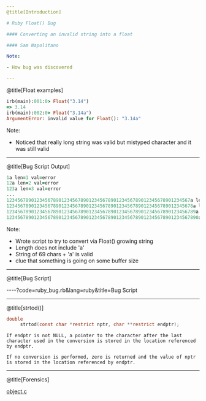 ```yaml
---
@title[Introduction]

# Ruby Float() Bug

#### Converting an invalid string into a float

#### Sam Napolitano

Note:

- How bug was discovered

---
```

@title[Float examples]

```ruby
irb(main):001:0> Float("3.14")
=> 3.14
irb(main):002:0> Float("3.14a")
ArgumentError: invalid value for Float(): "3.14a"
```

Note:

- Noticed that really long string was valid but mistyped character and it was still valid

---
@title[Bug Script Output]

```ruby
1a len=1 val=error
12a len=2 val=error
123a len=3 val=error
...
1234567890123456789012345678901234567890123456789012345678901234567a len=67 val=error
12345678901234567890123456789012345678901234567890123456789012345678a len=68 val=error
123456789012345678901234567890123456789012345678901234567890123456789a len=69 val=1.234567890123457e+68
1234567890123456789012345678901234567890123456789012345678901234567890a len=70 val=1.234567890123457e+68
```

Note:

- Wrote script to try to convert via Float() growing string
- Length does not include 'a'
- String of 69 chars + 'a' is valid
- clue that something is going on some buffer size

---
@title[Bug Script]

----?code=ruby_bug.rb&lang=ruby&title=Bug Script

---
@title[strtod()]

```C
double
     strtod(const char *restrict nptr, char **restrict endptr);
```
```
If endptr is not NULL, a pointer to the character after the last character used in the conversion is stored in the location referenced by endptr.

If no conversion is performed, zero is returned and the value of nptr is stored in the location referenced by endptr.
```

----
@title[Forensics]

[object.c](https://bugs.ruby-lang.org/projects/ruby-trunk/repository/revisions/63130/entry/object.c#L3232)

